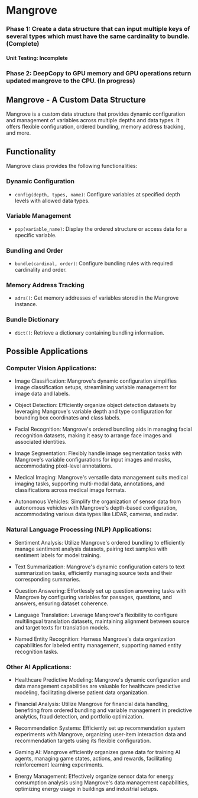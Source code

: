 # Mangrove

### Phase 1: Create a data structure that can input multiple keys of several types which must have the same cardinality to bundle. (Complete)

#### Unit Testing: Incomplete

### Phase 2: DeepCopy to GPU memory and GPU operations return updated mangrove to the CPU. (In progress)

## Mangrove - A Custom Data Structure

Mangrove is a custom data structure that provides dynamic configuration and management of variables across multiple depths and data types. It offers flexible configuration, ordered bundling, memory address tracking, and more.

## Functionality

Mangrove class provides the following functionalities:

### Dynamic Configuration

- `config(depth, types, name)`: Configure variables at specified depth levels with allowed data types.

### Variable Management

- `pop(variable_name)`: Display the ordered structure or access data for a specific variable.

### Bundling and Order

- `bundle(cardinal, order)`: Configure bundling rules with required cardinality and order.

### Memory Address Tracking

- `adrs()`: Get memory addresses of variables stored in the Mangrove instance.

### Bundle Dictionary

- `dict()`: Retrieve a dictionary containing bundling information.

## Possible Applications

### Computer Vision Applications:

- Image Classification: Mangrove's dynamic configuration simplifies image classification setups, streamlining variable management for image data and labels.

- Object Detection: Efficiently organize object detection datasets by leveraging Mangrove's variable depth and type configuration for bounding box coordinates and class labels.

- Facial Recognition: Mangrove's ordered bundling aids in managing facial recognition datasets, making it easy to arrange face images and associated identities.

- Image Segmentation: Flexibly handle image segmentation tasks with Mangrove's variable configurations for input images and masks, accommodating pixel-level annotations.

- Medical Imaging: Mangrove's versatile data management suits medical imaging tasks, supporting multi-modal data, annotations, and classifications across medical image formats.

- Autonomous Vehicles: Simplify the organization of sensor data from autonomous vehicles with Mangrove's depth-based configuration, accommodating various data types like LiDAR, cameras, and radar.

### Natural Language Processing (NLP) Applications:

- Sentiment Analysis: Utilize Mangrove's ordered bundling to efficiently manage sentiment analysis datasets, pairing text samples with sentiment labels for model training.

- Text Summarization: Mangrove's dynamic configuration caters to text summarization tasks, efficiently managing source texts and their corresponding summaries.

- Question Answering: Effortlessly set up question answering tasks with Mangrove by configuring variables for passages, questions, and answers, ensuring dataset coherence.

- Language Translation: Leverage Mangrove's flexibility to configure multilingual translation datasets, maintaining alignment between source and target texts for translation models.

- Named Entity Recognition: Harness Mangrove's data organization capabilities for labeled entity management, supporting named entity recognition tasks.

### Other AI Applications:

- Healthcare Predictive Modeling: Mangrove's dynamic configuration and data management capabilities are valuable for healthcare predictive modeling, facilitating diverse patient data organization.

- Financial Analysis: Utilize Mangrove for financial data handling, benefiting from ordered bundling and variable management in predictive analytics, fraud detection, and portfolio optimization.

- Recommendation Systems: Efficiently set up recommendation system experiments with Mangrove, organizing user-item interaction data and recommendation targets using its flexible configuration.

- Gaming AI: Mangrove efficiently organizes game data for training AI agents, managing game states, actions, and rewards, facilitating reinforcement learning experiments.

- Energy Management: Effectively organize sensor data for energy consumption analysis using Mangrove's data management capabilities, optimizing energy usage in buildings and industrial setups.

